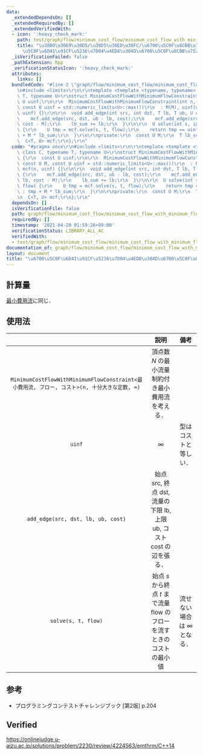 ```yaml
---
data:
  _extendedDependsOn: []
  _extendedRequiredBy: []
  _extendedVerifiedWith:
  - icon: ':heavy_check_mark:'
    path: test/graph/flow/minimum_cost_flow/minimum_cost_flow_with_minimum_flow_constraint.test.cpp
    title: "\u30B0\u30E9\u30D5/\u30D5\u30ED\u30FC/\u6700\u5C0F\u8CBB\u7528\u6D41/\u6700\
      \u5C0F\u6D41\u91CF\u5236\u7D04\u4ED8\u304D\u6700\u5C0F\u8CBB\u7528\u6D41"
  _isVerificationFailed: false
  _pathExtension: hpp
  _verificationStatusIcon: ':heavy_check_mark:'
  attributes:
    links: []
  bundledCode: "#line 2 \"graph/flow/minimum_cost_flow/minimum_cost_flow_with_minimum_flow_constraint.hpp\"\
    \n#include <limits>\r\n\r\ntemplate <template <typename, typename> class C, typename\
    \ T, typename U>\r\nstruct MinimumCostFlowWithMinimumFlowConstraint {\r\n  const\
    \ U uinf;\r\n\r\n  MinimumCostFlowWithMinimumFlowConstraint(int n, const U M,\
    \ const U uinf = std::numeric_limits<U>::max())\r\n  : M(M), uinf(uinf), mcf(n,\
    \ uinf) {}\r\n\r\n  void add_edge(int src, int dst, T lb, T ub, U cost) {\r\n\
    \    mcf.add_edge(src, dst, ub - lb, cost);\r\n    mcf.add_edge(src, dst, lb,\
    \ cost - M);\r\n    lb_sum += lb;\r\n  }\r\n\r\n  U solve(int s, int t, T flow)\
    \ {\r\n    U tmp = mcf.solve(s, t, flow);\r\n    return tmp == uinf ? uinf : tmp\
    \ + M * lb_sum;\r\n  }\r\n\r\nprivate:\r\n  const U M;\r\n  T lb_sum = 0;\r\n\
    \  C<T, U> mcf;\r\n};\r\n"
  code: "#pragma once\r\n#include <limits>\r\n\r\ntemplate <template <typename, typename>\
    \ class C, typename T, typename U>\r\nstruct MinimumCostFlowWithMinimumFlowConstraint\
    \ {\r\n  const U uinf;\r\n\r\n  MinimumCostFlowWithMinimumFlowConstraint(int n,\
    \ const U M, const U uinf = std::numeric_limits<U>::max())\r\n  : M(M), uinf(uinf),\
    \ mcf(n, uinf) {}\r\n\r\n  void add_edge(int src, int dst, T lb, T ub, U cost)\
    \ {\r\n    mcf.add_edge(src, dst, ub - lb, cost);\r\n    mcf.add_edge(src, dst,\
    \ lb, cost - M);\r\n    lb_sum += lb;\r\n  }\r\n\r\n  U solve(int s, int t, T\
    \ flow) {\r\n    U tmp = mcf.solve(s, t, flow);\r\n    return tmp == uinf ? uinf\
    \ : tmp + M * lb_sum;\r\n  }\r\n\r\nprivate:\r\n  const U M;\r\n  T lb_sum = 0;\r\
    \n  C<T, U> mcf;\r\n};\r\n"
  dependsOn: []
  isVerificationFile: false
  path: graph/flow/minimum_cost_flow/minimum_cost_flow_with_minimum_flow_constraint.hpp
  requiredBy: []
  timestamp: '2021-04-20 01:59:26+09:00'
  verificationStatus: LIBRARY_ALL_AC
  verifiedWith:
  - test/graph/flow/minimum_cost_flow/minimum_cost_flow_with_minimum_flow_constraint.test.cpp
documentation_of: graph/flow/minimum_cost_flow/minimum_cost_flow_with_minimum_flow_constraint.hpp
layout: document
title: "\u6700\u5C0F\u6D41\u91CF\u5236\u7D04\u4ED8\u304D\u6700\u5C0F\u8CBB\u7528\u6D41"
---
```



## 計算量

[最小費用流](minimum_cost_flow.md)に同じ．


## 使用法

||説明|備考|
|:--:|:--:|:--:|
|`MinimumCostFlowWithMinimumFlowConstraint<最小費用流, フロー, コスト>(n, 十分大きな定数, ∞)`|頂点数 $N$ の最小流量制約付き最小費用流を考える．||
|`uinf`|$\infty$|型はコストと等しい．|
|`add_edge(src, dst, lb, ub, cost)`|始点 $\mathrm{src}$, 終点 $\mathrm{dst}$, 流量の下限 $\mathrm{lb}$, 上限 $\mathrm{ub}$, コスト $\mathrm{cost}$ の辺を張る．||
|`solve(s, t, flow)`|始点 $s$ から終点 $t$ まで流量 $\mathrm{flow}$ のフローを流すときのコストの最小値|流せない場合は $\infty$ となる．|


## 参考

- プログラミングコンテストチャレンジブック \[第2版\] p.204


## Verified

https://onlinejudge.u-aizu.ac.jp/solutions/problem/2230/review/4224563/emthrm/C++14

